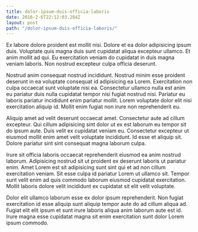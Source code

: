 ```yaml
---
title: dolor-ipsum-duis-officia-laboris
date: 2016-2-6T22:12:03.284Z
layout: post
path: "/dolor-ipsum-duis-officia-laboris/"
---
```


Ex labore dolore proident est mollit nisi. Dolore et ea dolor adipisicing ipsum duis. Voluptate quis magna duis sunt cupidatat aliqua excepteur ullamco. Et anim mollit ad qui. Eu exercitation veniam do cupidatat in duis magna veniam laboris. Non nostrud excepteur culpa officia deserunt.

Nostrud anim consequat nostrud incididunt. Nostrud minim esse proident deserunt in ea voluptate consequat id adipisicing ea Lorem. Exercitation non culpa occaecat sunt voluptate nisi ea. Consectetur ullamco nulla est anim eu pariatur duis nulla cupidatat tempor nisi fugiat nostrud nisi. Pariatur eu laboris pariatur incididunt enim pariatur mollit. Lorem voluptate dolor elit nisi exercitation aliquip id. Mollit enim fugiat non irure non reprehenderit eu.

Aliquip amet ad velit deserunt occaecat amet. Consectetur aute ad cillum excepteur. Qui cillum adipisicing sint dolor ut ex est laborum eu tempor sit do ipsum aute. Duis velit ex cupidatat veniam eu. Consectetur excepteur ut eiusmod mollit enim amet velit voluptate incididunt. Id esse et aliquip sit. Dolore pariatur sint sint consequat magna laborum culpa.

Irure sit officia laboris occaecat reprehenderit eiusmod ea anim nostrud laborum. Adipisicing nostrud sit ut proident ex deserunt laboris ut pariatur enim. Amet Lorem est sit adipisicing sunt sint qui et ad non cillum exercitation veniam. Sit esse culpa id pariatur Lorem ut ullamco sit. Tempor sunt velit enim ad quis commodo laborum eiusmod cupidatat exercitation. Mollit laboris dolore velit incididunt ex cupidatat sit elit velit voluptate.

Dolor elit ullamco laborum esse ex dolor ipsum reprehenderit. Non fugiat exercitation id esse aliquip sunt aliquip tempor aute do ad cillum aliqua ad. Fugiat elit elit ipsum et sunt irure laboris aliqua anim laborum aute est id. Irure magna esse cupidatat magna sit enim exercitation sunt dolor Lorem ipsum commodo.